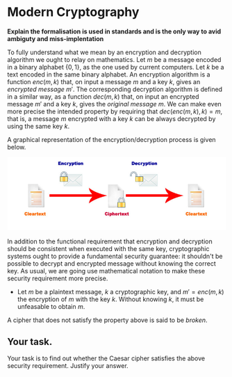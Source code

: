 # Modern Cryptography 

**Explain the formalisation is used in standards and is the only way to avid ambiguty and miss-implentation**

To fully understand what we mean by an encryption and decryption algorithm we ought to relay on mathematics. Let $m$ be a message encoded in a binary alphabet $\{0, 1\}$, as the one used by current computers. Let $k$ be a text encoded in the same binary alphabet. An encryption algorithm is a function $enc(m, k)$ that, on input a message $m$ and a key $k$, gives an *encrypted message* $m'$. The corresponding decryption algorithm is defined in a similar way, as a function $dec(m, k)$ that, on input an encrypted message $m'$ and a key $k$, gives the *original message* $m$. We can make even more precise the intended property by requiring that $dec(enc(m, k), k) = m$, that is, a message $m$ encrypted with a key $k$ can be always decrypted by using the same key $k$.

A graphical representation of the encryption/decryption process is given below. 

![GitHub Logo](./images/encryptionprocess.jpg)
<!--- (source: http://en.kryptotel.net/encryption.html) -->

In addition to the functional  requirement that encryption and decryption should be consistent when executed with the same key, cryptographic systems ought to provide a fundamental security guarantee: it shouldn't be possible to decrypt and encrypted message without knowing the correct key. As usual, we are going use mathematical notation to make these security requirement more precise. 

* Let $m$ be a plaintext message, $k$ a cryptographic key, and $m' = enc(m, k)$ the encryption of $m$ with the key $k$. Without knowing $k$, it must be unfeasable to obtain $m$. 

A cipher that does not satisfy the property above is said to be *broken*. 

## Your task. 

Your task is to find out whether the Caesar cipher satisfies the above security requirement. Justify your answer. 

